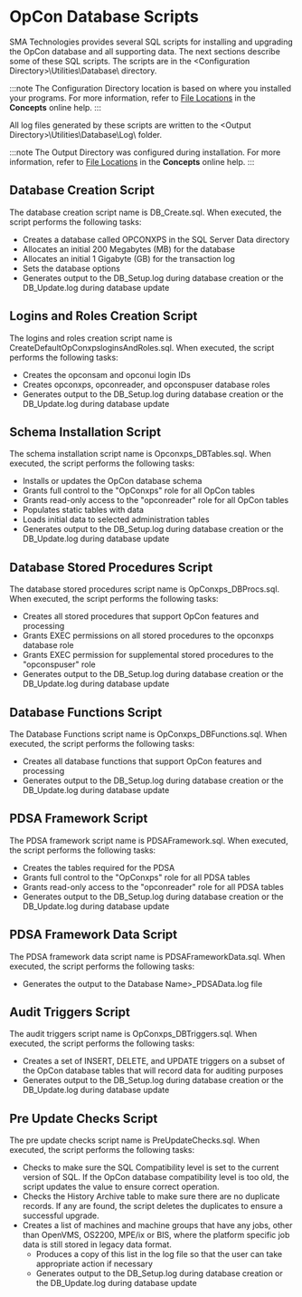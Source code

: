 # OpCon Database Scripts

SMA Technologies provides several SQL scripts for installing and upgrading the OpCon database and all supporting data. The
next sections describe some of these SQL scripts. The scripts are in the
\<Configuration Directory\>\\Utilities\\Database\\ directory.

:::note
The Configuration Directory location is based on where you installed your programs. For more information, refer to [File Locations](../file-locations.md) in the **Concepts** online help.
:::

All log files generated by these scripts are written to the \<Output
Directory\>\\Utilities\\Database\\Log\\ folder.

:::note
The Output Directory was configured during installation. For more information, refer to [File Locations](../file-locations.md) in the **Concepts** online help.
:::

## Database Creation Script

The database creation script name is DB_Create.sql. When executed, the
script performs the following tasks:

- Creates a database called OPCONXPS in the SQL Server Data directory
- Allocates an initial 200 Megabytes (MB) for the database
- Allocates an initial 1 Gigabyte (GB) for the transaction log
- Sets the database options
- Generates output to the DB_Setup.log during database creation or the
    DB_Update.log during database update

## Logins and Roles Creation Script

The logins and roles creation script name is
CreateDefaultOpConxpsloginsAndRoles.sql. When executed, the script
performs the following tasks:

- Creates the opconsam and opconui login IDs
- Creates opconxps, opconreader, and opconspuser database roles
- Generates output to the DB_Setup.log during database creation or the
    DB_Update.log during database update

## Schema Installation Script

The schema installation script name is Opconxps_DBTables.sql. When
executed, the script performs the following tasks:

- Installs or updates the OpCon database schema
- Grants full control to the "OpConxps" role for all OpCon tables
- Grants read-only access to the "opconreader" role for all OpCon
    tables
- Populates static tables with data
- Loads initial data to selected administration tables
- Generates output to the DB_Setup.log during database creation or the
    DB_Update.log during database update

## Database Stored Procedures Script

The database stored procedures script name is OpConxps_DBProcs.sql. When
executed, the script performs the following tasks:

- Creates all stored procedures that support OpCon features and
    processing
- Grants EXEC permissions on all stored procedures to the opconxps
    database role
- Grants EXEC permission for supplemental stored procedures to the
    "opconspuser" role
- Generates output to the DB_Setup.log during database creation or the
    DB_Update.log during database update

## Database Functions Script

The Database Functions script name is OpConxps_DBFunctions.sql. When
executed, the script performs the following tasks:

- Creates all database functions that support OpCon features and
    processing
- Generates output to the DB_Setup.log during database creation or the
    DB_Update.log during database update

## PDSA Framework Script

The PDSA framework script name is PDSAFramework.sql. When executed, the
script performs the following tasks:

- Creates the tables required for the PDSA
- Grants full control to the "OpConxps" role for all PDSA tables
- Grants read-only access to the "opconreader" role for all PDSA
    tables
- Generates output to the DB_Setup.log during database creation or the
    DB_Update.log during database update

## PDSA Framework Data Script

The PDSA framework data script name is PDSAFrameworkData.sql. When
executed, the script performs the following tasks:

- Generates the output to the Database Name\>\_PDSAData.log file

## Audit Triggers Script

The audit triggers script name is OpConxps_DBTriggers.sql. When
executed, the script performs the following tasks:

- Creates a set of INSERT, DELETE, and UPDATE triggers on a subset of
    the OpCon database tables that will record data for auditing
    purposes
- Generates output to the DB_Setup.log during database creation or the
    DB_Update.log during database update

## Pre Update Checks Script

The pre update checks script name is PreUpdateChecks.sql. When executed,
the script performs the following tasks:

- Checks to make sure the SQL Compatibility level is set to the
    current version of SQL. If the OpCon database compatibility level is
    too old, the script updates the value to ensure correct operation.
- Checks the History Archive table to make sure there are no duplicate
    records. If any are found, the script deletes the duplicates to
    ensure a successful upgrade.
- Creates a list of machines and machine groups that have any jobs,
    other than OpenVMS, OS2200, MPE/ix or BIS, where the platform
    specific job data is still stored in legacy data format.
  - Produces a copy of this list in the log file so that the user
        can take appropriate action if necessary
  - Generates output to the DB_Setup.log during database creation or
        the DB_Update.log during database update
